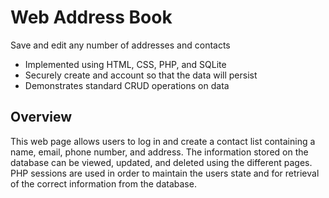 # Web Address Book
Save and edit any number of addresses and contacts<br/>
- Implemented using HTML, CSS, PHP, and SQLite
- Securely create and account so that the data will persist
- Demonstrates standard CRUD operations on data
## Overview
This web page allows users to log in and create a contact list containing a name, email, phone number, and address. The information stored on the database can be viewed, updated, and deleted using the different pages. PHP sessions are used in order to maintain the users state and for retrieval of the correct information from the database.
<br/>
